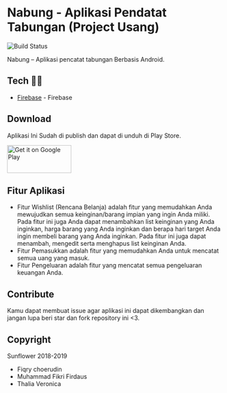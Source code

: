 # Nabung - Aplikasi Pendatat Tabungan (Project Usang)
![Build Status](https://dev.azure.com/fiqrychoerudin/Nabung/_apis/build/status/fiqryq.Nabung?branchName=master)

Nabung – Aplikasi pencatat tabungan Berbasis Android.

## Tech 👨‍💻
- [Firebase](https://firebase.google.com/docs/android/setup?authuser=0) - Firebase

## Download
Aplikasi Ini Sudah di publish dan dapat di unduh di Play Store.

<a href='https://play.google.com/store/apps/details?id=org.d3ifcool.nabung'>
<img alt='Get it on Google Play' src='https://play.google.com/intl/en_us/badges/static/images/badges/en_badge_web_generic.png' width="150" height="65"/></a>

## Fitur Aplikasi
- Fitur Wishlist (Rencana Belanja) adalah fitur yang memudahkan Anda mewujudkan semua keinginan/barang impian yang ingin Anda miliki. Pada fitur ini juga Anda dapat menambahkan list keinginan yang Anda inginkan, harga barang yang Anda inginkan dan berapa hari target Anda ingin membeli barang yang Anda inginkan. Pada fitur ini juga dapat menambah, mengedit serta menghapus list keinginan Anda.
- Fitur Pemasukkan adalah fitur yang memudahkan Anda untuk mencatat semua uang yang masuk.
- Fitur Pengeluaran adalah fitur yang mencatat semua pengeluaran keuangan Anda.

## Contribute
Kamu dapat membuat issue agar aplikasi ini dapat dikembangkan dan jangan lupa beri star dan fork repository ini <3.

## Copyright
Sunflower 2018-2019
- Fiqry choerudin
- Muhammad Fikri Firdaus
- Thalia Veronica

